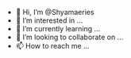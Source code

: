 - 👋 Hi, I’m @Shyamaeries
- 👀 I’m interested in ...
- 🌱 I’m currently learning ...
- 💞️ I’m looking to collaborate on ...
- 📫 How to reach me ...

<!---
Shyamaeries/Shyamaeries is a ✨ special ✨ repository because its `README.md` (this file) appears on your GitHub profile.
You can click the Preview link to take a look at your changes.
--->
